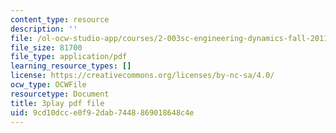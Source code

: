 ```yaml
---
content_type: resource
description: ''
file: /ol-ocw-studio-app/courses/2-003sc-engineering-dynamics-fall-2011/9cd10dcce0f92dab7448869018648c4e_zhk9xLjrmi4.pdf
file_size: 81700
file_type: application/pdf
learning_resource_types: []
license: https://creativecommons.org/licenses/by-nc-sa/4.0/
ocw_type: OCWFile
resourcetype: Document
title: 3play pdf file
uid: 9cd10dcc-e0f9-2dab-7448-869018648c4e
---
```

